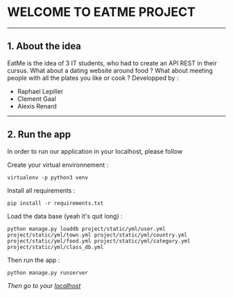 # WELCOME TO EATME PROJECT

---

## 1. About the idea

EatMe is the idea of 3 IT students, who had to create an API REST in their cursus. What about a dating website around food ? What about meeting people with all the plates you like or cook ?
Developped by :
* Raphael Lepiller
* Clement Gaal
* Alexis Renard


---

## 2. Run the app
In order to run our application in your localhost, please follow

Create your virtual environnement :
```
virtualenv -p python3 venv
```

Install all requirements :
```
pip install -r requirements.txt
```

Load the data base (yeah it's quit long) :
```
python manage.py loaddb project/static/yml/user.yml project/static/yml/town.yml project/static/yml/country.yml project/static/yml/food.yml project/static/yml/category.yml project/static/yml/class_db.yml
```

Then run the app :
```
python manage.py runserver
```

*Then go to your [localhost](http://localhost:5000)*
